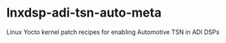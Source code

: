 # lnxdsp-adi-tsn-auto-meta
Linux Yocto kernel patch recipes for enabling Automotive TSN in ADI DSPs
